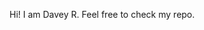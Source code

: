 Hi! I am Davey R. Feel free to check my repo.

<!---
daveyrpt/daveyrpt is a ✨ special ✨ repository because its `README.md` (this file) appears on your GitHub profile.
You can click the Preview link to take a look at your changes.
--->
